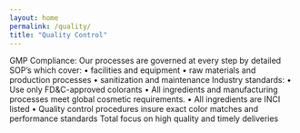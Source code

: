 ```yaml
---
layout: home
permalink: /quality/
title: "Quality Control"
---
```


GMP Compliance: Our processes are governed at every step by detailed SOP’s which cover:
• facilities and equipment
• raw materials and production processes
• sanitization and maintenance
Industry standards:
• Use only FD&C-approved colorants
• All ingredients and manufacturing processes meet global cosmetic requirements.
• All ingredients are INCI listed
• Quality control procedures insure exact color matches and performance standards
Total focus on high quality and timely deliveries
